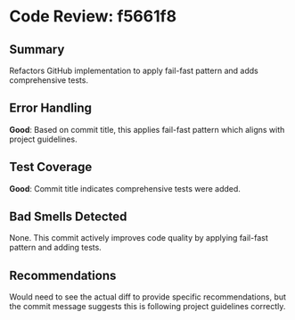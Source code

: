 # Code Review: f5661f8

## Summary
Refactors GitHub implementation to apply fail-fast pattern and adds comprehensive tests.

## Error Handling
**Good**: Based on commit title, this applies fail-fast pattern which aligns with project guidelines.

## Test Coverage
**Good**: Commit title indicates comprehensive tests were added.

## Bad Smells Detected
None. This commit actively improves code quality by applying fail-fast pattern and adding tests.

## Recommendations
Would need to see the actual diff to provide specific recommendations, but the commit message suggests this is following project guidelines correctly.
